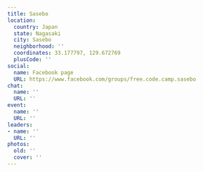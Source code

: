 ```yaml
---
title: Sasebo
location:
  country: Japan
  state: Nagasaki
  city: Sasebo
  neighborhood: ''
  coordinates: 33.177797, 129.672769
  plusCode: ''
social:
  name: Facebook page
  URL: https://www.facebook.com/groups/free.code.camp.sasebo
chat:
  name: ''
  URL: ''
event:
  name: ''
  URL: ''
leaders:
- name: ''
  URL: ''
photos:
  old: ''
  cover: ''
---
```

